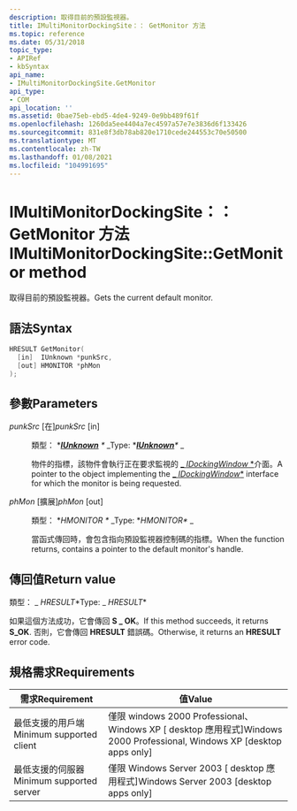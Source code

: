 ```yaml
---
description: 取得目前的預設監視器。
title: IMultiMonitorDockingSite：： GetMonitor 方法
ms.topic: reference
ms.date: 05/31/2018
topic_type:
- APIRef
- kbSyntax
api_name:
- IMultiMonitorDockingSite.GetMonitor
api_type:
- COM
api_location: ''
ms.assetid: 0bae75eb-ebd5-4de4-9249-0e9bb489f61f
ms.openlocfilehash: 1260da5ee4404a7ec4597a57e7e3836d6f133426
ms.sourcegitcommit: 831e8f3db78ab820e1710cede244553c70e50500
ms.translationtype: MT
ms.contentlocale: zh-TW
ms.lasthandoff: 01/08/2021
ms.locfileid: "104991695"
---
```

# <a name="imultimonitordockingsitegetmonitor-method"></a><span data-ttu-id="24ee6-103">IMultiMonitorDockingSite：： GetMonitor 方法</span><span class="sxs-lookup"><span data-stu-id="24ee6-103">IMultiMonitorDockingSite::GetMonitor method</span></span>

<span data-ttu-id="24ee6-104">取得目前的預設監視器。</span><span class="sxs-lookup"><span data-stu-id="24ee6-104">Gets the current default monitor.</span></span>

## <a name="syntax"></a><span data-ttu-id="24ee6-105">語法</span><span class="sxs-lookup"><span data-stu-id="24ee6-105">Syntax</span></span>


```C++
HRESULT GetMonitor(
  [in]  IUnknown *punkSrc,
  [out] HMONITOR *phMon
);
```



## <a name="parameters"></a><span data-ttu-id="24ee6-106">參數</span><span class="sxs-lookup"><span data-stu-id="24ee6-106">Parameters</span></span>

<dl> <dt>

<span data-ttu-id="24ee6-107">*punkSrc* \[在\]</span><span class="sxs-lookup"><span data-stu-id="24ee6-107">*punkSrc* \[in\]</span></span>
</dt> <dd>

<span data-ttu-id="24ee6-108">類型： \**[**IUnknown**](/windows/win32/api/unknwn/nn-unknwn-iunknown) \** _</span><span class="sxs-lookup"><span data-stu-id="24ee6-108">Type: \**[**IUnknown**](/windows/win32/api/unknwn/nn-unknwn-iunknown)\** _</span></span>

<span data-ttu-id="24ee6-109">物件的指標，該物件會執行正在要求監視的 [_ *IDockingWindow* \*](/windows/desktop/api/shobjidl_core/nn-shobjidl_core-idockingwindow)介面。</span><span class="sxs-lookup"><span data-stu-id="24ee6-109">A pointer to the object implementing the [_ *IDockingWindow*\*](/windows/desktop/api/shobjidl_core/nn-shobjidl_core-idockingwindow) interface for which the monitor is being requested.</span></span>

</dd> <dt>

<span data-ttu-id="24ee6-110">*phMon* \[擴展\]</span><span class="sxs-lookup"><span data-stu-id="24ee6-110">*phMon* \[out\]</span></span>
</dt> <dd>

<span data-ttu-id="24ee6-111">類型： \**HMONITOR \** _</span><span class="sxs-lookup"><span data-stu-id="24ee6-111">Type: \**HMONITOR\** _</span></span>

<span data-ttu-id="24ee6-112">當函式傳回時，會包含指向預設監視器控制碼的指標。</span><span class="sxs-lookup"><span data-stu-id="24ee6-112">When the function returns, contains a pointer to the default monitor's handle.</span></span>

</dd> </dl>

## <a name="return-value"></a><span data-ttu-id="24ee6-113">傳回值</span><span class="sxs-lookup"><span data-stu-id="24ee6-113">Return value</span></span>

<span data-ttu-id="24ee6-114">類型： _ *HRESULT*\*</span><span class="sxs-lookup"><span data-stu-id="24ee6-114">Type: _ *HRESULT*\*</span></span>

<span data-ttu-id="24ee6-115">如果這個方法成功，它會傳回 **S \_ OK**。</span><span class="sxs-lookup"><span data-stu-id="24ee6-115">If this method succeeds, it returns **S\_OK**.</span></span> <span data-ttu-id="24ee6-116">否則，它會傳回 **HRESULT** 錯誤碼。</span><span class="sxs-lookup"><span data-stu-id="24ee6-116">Otherwise, it returns an **HRESULT** error code.</span></span>

## <a name="requirements"></a><span data-ttu-id="24ee6-117">規格需求</span><span class="sxs-lookup"><span data-stu-id="24ee6-117">Requirements</span></span>



| <span data-ttu-id="24ee6-118">需求</span><span class="sxs-lookup"><span data-stu-id="24ee6-118">Requirement</span></span> | <span data-ttu-id="24ee6-119">值</span><span class="sxs-lookup"><span data-stu-id="24ee6-119">Value</span></span> |
|-------------------------------------|------------------------------------------------------------------------|
| <span data-ttu-id="24ee6-120">最低支援的用戶端</span><span class="sxs-lookup"><span data-stu-id="24ee6-120">Minimum supported client</span></span><br/> | <span data-ttu-id="24ee6-121">僅限 windows 2000 Professional、Windows XP \[ desktop 應用程式\]</span><span class="sxs-lookup"><span data-stu-id="24ee6-121">Windows 2000 Professional, Windows XP \[desktop apps only\]</span></span><br/> |
| <span data-ttu-id="24ee6-122">最低支援的伺服器</span><span class="sxs-lookup"><span data-stu-id="24ee6-122">Minimum supported server</span></span><br/> | <span data-ttu-id="24ee6-123">僅限 Windows Server 2003 \[ desktop 應用程式\]</span><span class="sxs-lookup"><span data-stu-id="24ee6-123">Windows Server 2003 \[desktop apps only\]</span></span><br/>                   |



 

 
